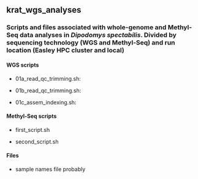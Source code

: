 ## krat_wgs_analyses

### Scripts and files associated with whole-genome and Methyl-Seq data analyses in *Dipodomys spectabilis*. Divided by sequencing technology (WGS and Methyl-Seq) and run location (Easley HPC cluster and local)

#### WGS scripts
* 01a_read_qc_trimming.sh: 

* 01b_read_qc_trimming.sh:

* 01c_assem_indexing.sh:

#### Methyl-Seq scripts
* first_script.sh

* second_script.sh


#### Files
* sample names file probably

